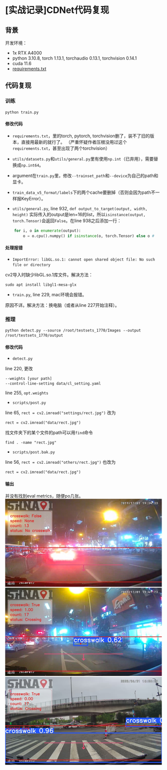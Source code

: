 # [实战记录]CDNet代码复现 <!--& Jetson Nano部署小记-->

<!--TOC max2-->

## 背景
<!--
故事要从这里开始讲起，
-->
开发环境：
- 1x RTX A4000
- python 3.10.8, torch 1.13.1, torchaudio 0.13.1, torchvision 0.14.1
- cuda 11.6
- [requirements.txt](https://raw.githubusercontent.com/zhangzhengde0225/CDNet/master/requirements.txt)
<!--
部署环境：
- Jetson Nano 4GB A02
- JetPack 4.6.1
- TensorRT 8.2.1
- cuda 10.2
-->
## 代码复现

### 训练

```
python train.py
```

#### 修改代码

- `requirements.txt`，里的torch, pytorch, torchvision删了，装不了旧的版本，直接用最新的就行了。
（严重怀疑作者压根没用过这个`requirements.txt`，甚至出现了两个torchvision）

- `utils/datasets.py`和`utils/general.py`里有使用`np.int`（已弃用），需要替换成`np.int64`。

- argument在`train.py`里，修改`--trainset_path`和`--device`为自己的path和显卡。

- `train_data_v5_format/labels`下的两个cache要删掉（否则会因为path不一样报KeyError）。

- `utils/general.py`, line 932, `def output_to_target(output, width, height)`
实际传入的output是len=16的list，所以`isinstance(output, torch.Tensor)`会返回`False`。在line 938之后添加一行：

```python linenums="938"
	for i, o in enumerate(output):
		o = o.cpu().numpy() if isinstance(o, torch.Tensor) else o #
```

#### 处理报错

- `ImportError: libGL.so.1: cannot open shared object file: No such file or directory`

cv2导入时缺少libGL.so.1库文件。解决方法：

```
sudo apt install libgl1-mesa-glx
```

- `train.py`, line 229, mac环境会报错。

原因不详。解决方法：换电脑（或者从line 227开始注释）。

### 推理

```
python detect.py --source /root/testsets_1770/Images --output /root/testsets_1770/output
```

#### 修改代码

 - `detect.py`

 line 220, 更改
 ```
 --weights [your path]
 --control-line-setting data/cl_setting.yaml
 ```
 line 255, `opt.weights`

- `scripts/post.py`

line 65, `rect = cv2.imread("settings/rect.jpg")` 改为

```
rect = cv2.imread("data/rect.jpg")
```

找文件夹下的某个文件的path可以用`find`命令

```
find . -name "rect.jpg"
```

- `scripts/post.bak.py`

line 56, `rect = cv2.imread("others/rect.jpg")` 也改为

```
rect = cv2.imread("data/rect.jpg")
```

#### 输出

并没有找到eval metrics，随便po几张。
![](figs/02_0036_filename5165.jpg)
![](figs/02_0036_filename6533.jpg)
![](figs/03_0760_filename0053.jpg)

<!--
## Jetson Nano部署

### 转换TensorRT
-->